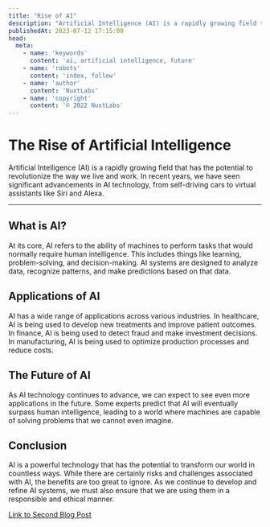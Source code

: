 ```yaml
---
title: "Rise of AI"
description: "Artificial Intelligence (AI) is a rapidly growing field that has the potential to revolutionize the way we live and work."
publishedAt: 2023-07-12 17:15:00
head:
  meta:
    - name: 'keywords'
      content: 'ai, artificial intelligence, future'
    - name: 'robots'
      content: 'index, follow'
    - name: 'author'
      content: 'NuxtLabs'
    - name: 'copyright'
      content: '© 2022 NuxtLabs'
---
```


# The Rise of Artificial Intelligence

Artificial Intelligence (AI) is a rapidly growing field that has the potential to revolutionize the way we live and work. In recent years, we have seen significant advancements in AI technology, from self-driving cars to virtual assistants like Siri and Alexa.

---
## What is AI?

At its core, AI refers to the ability of machines to perform tasks that would normally require human intelligence. This includes things like learning, problem-solving, and decision-making. AI systems are designed to analyze data, recognize patterns, and make predictions based on that data.

## Applications of AI

AI has a wide range of applications across various industries. In healthcare, AI is being used to develop new treatments and improve patient outcomes. In finance, AI is being used to detect fraud and make investment decisions. In manufacturing, AI is being used to optimize production processes and reduce costs.

## The Future of AI

As AI technology continues to advance, we can expect to see even more applications in the future. Some experts predict that AI will eventually surpass human intelligence, leading to a world where machines are capable of solving problems that we cannot even imagine.

## Conclusion

AI is a powerful technology that has the potential to transform our world in countless ways. While there are certainly risks and challenges associated with AI, the benefits are too great to ignore. As we continue to develop and refine AI systems, we must also ensure that we are using them in a responsible and ethical manner.

[Link to Second Blog Post](/workspaces/portfolio/content/blog/second.md)
